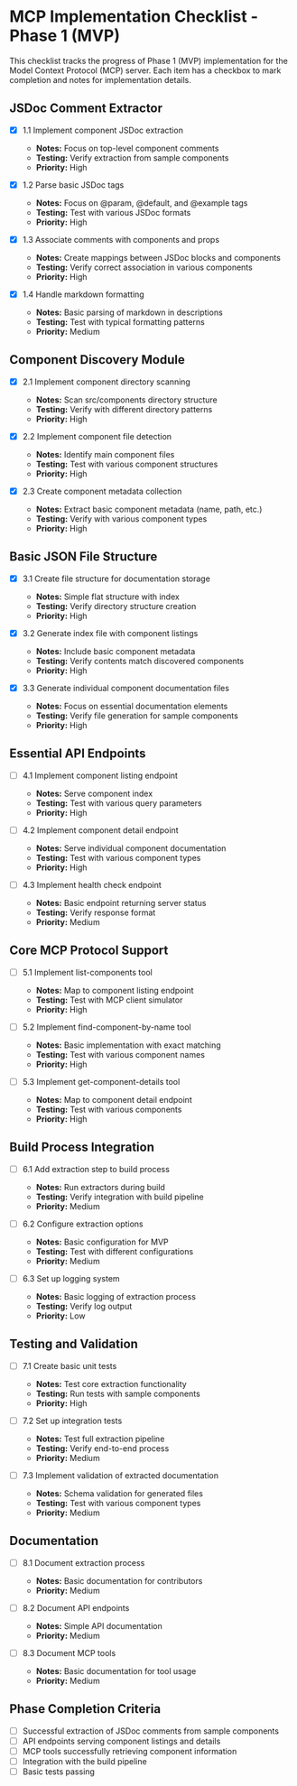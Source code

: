 # MCP Implementation Checklist - Phase 1 (MVP)

This checklist tracks the progress of Phase 1 (MVP) implementation for the Model Context Protocol (MCP) server. Each item has a checkbox to mark completion and notes for implementation details.

## JSDoc Comment Extractor

- [x] 1.1 Implement component JSDoc extraction
  - **Notes:** Focus on top-level component comments
  - **Testing:** Verify extraction from sample components
  - **Priority:** High

- [x] 1.2 Parse basic JSDoc tags
  - **Notes:** Focus on @param, @default, and @example tags
  - **Testing:** Test with various JSDoc formats
  - **Priority:** High

- [x] 1.3 Associate comments with components and props
  - **Notes:** Create mappings between JSDoc blocks and components
  - **Testing:** Verify correct association in various components
  - **Priority:** High

- [x] 1.4 Handle markdown formatting
  - **Notes:** Basic parsing of markdown in descriptions
  - **Testing:** Test with typical formatting patterns
  - **Priority:** Medium

## Component Discovery Module

- [x] 2.1 Implement component directory scanning
  - **Notes:** Scan src/components directory structure
  - **Testing:** Verify with different directory patterns
  - **Priority:** High

- [x] 2.2 Implement component file detection
  - **Notes:** Identify main component files
  - **Testing:** Test with various component structures
  - **Priority:** High

- [x] 2.3 Create component metadata collection
  - **Notes:** Extract basic component metadata (name, path, etc.)
  - **Testing:** Verify with various component types
  - **Priority:** High

## Basic JSON File Structure

- [x] 3.1 Create file structure for documentation storage
  - **Notes:** Simple flat structure with index
  - **Testing:** Verify directory structure creation
  - **Priority:** High

- [x] 3.2 Generate index file with component listings
  - **Notes:** Include basic component metadata
  - **Testing:** Verify contents match discovered components
  - **Priority:** High

- [x] 3.3 Generate individual component documentation files
  - **Notes:** Focus on essential documentation elements
  - **Testing:** Verify file generation for sample components
  - **Priority:** High

## Essential API Endpoints

- [ ] 4.1 Implement component listing endpoint
  - **Notes:** Serve component index
  - **Testing:** Test with various query parameters
  - **Priority:** High

- [ ] 4.2 Implement component detail endpoint
  - **Notes:** Serve individual component documentation
  - **Testing:** Test with various component types
  - **Priority:** High

- [ ] 4.3 Implement health check endpoint
  - **Notes:** Basic endpoint returning server status
  - **Testing:** Verify response format
  - **Priority:** Medium

## Core MCP Protocol Support

- [ ] 5.1 Implement list-components tool
  - **Notes:** Map to component listing endpoint
  - **Testing:** Test with MCP client simulator
  - **Priority:** High

- [ ] 5.2 Implement find-component-by-name tool
  - **Notes:** Basic implementation with exact matching
  - **Testing:** Test with various component names
  - **Priority:** High

- [ ] 5.3 Implement get-component-details tool
  - **Notes:** Map to component detail endpoint
  - **Testing:** Test with various components
  - **Priority:** High

## Build Process Integration

- [ ] 6.1 Add extraction step to build process
  - **Notes:** Run extractors during build
  - **Testing:** Verify integration with build pipeline
  - **Priority:** Medium

- [ ] 6.2 Configure extraction options
  - **Notes:** Basic configuration for MVP
  - **Testing:** Test with different configurations
  - **Priority:** Medium

- [ ] 6.3 Set up logging system
  - **Notes:** Basic logging of extraction process
  - **Testing:** Verify log output
  - **Priority:** Low

## Testing and Validation

- [ ] 7.1 Create basic unit tests
  - **Notes:** Test core extraction functionality
  - **Testing:** Run tests with sample components
  - **Priority:** High

- [ ] 7.2 Set up integration tests
  - **Notes:** Test full extraction pipeline
  - **Testing:** Verify end-to-end process
  - **Priority:** Medium

- [ ] 7.3 Implement validation of extracted documentation
  - **Notes:** Schema validation for generated files
  - **Testing:** Test with various component types
  - **Priority:** Medium

## Documentation

- [ ] 8.1 Document extraction process
  - **Notes:** Basic documentation for contributors
  - **Priority:** Medium

- [ ] 8.2 Document API endpoints
  - **Notes:** Simple API documentation
  - **Priority:** Medium

- [ ] 8.3 Document MCP tools
  - **Notes:** Basic documentation for tool usage
  - **Priority:** Medium

## Phase Completion Criteria

- [ ] Successful extraction of JSDoc comments from sample components
- [ ] API endpoints serving component listings and details
- [ ] MCP tools successfully retrieving component information
- [ ] Integration with the build pipeline
- [ ] Basic tests passing